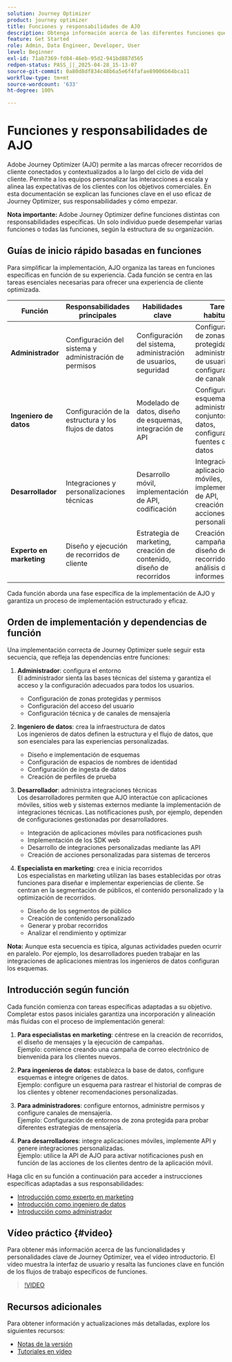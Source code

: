 ```yaml
---
solution: Journey Optimizer
product: journey optimizer
title: Funciones y responsabilidades de AJO
description: Obtenga información acerca de las diferentes funciones que intervienen en Adobe Journey Optimizer y sus responsabilidades
feature: Get Started
role: Admin, Data Engineer, Developer, User
level: Beginner
exl-id: 71ab7369-fd84-46eb-95d2-941bd887d565
redpen-status: PASS_||_2025-04-28_15-13-07
source-git-commit: 0a80d8df834c48b6a5e6f4fafae89006b64bca11
workflow-type: tm+mt
source-wordcount: '633'
ht-degree: 100%

---
```



# Funciones y responsabilidades de AJO

Adobe Journey Optimizer (AJO) permite a las marcas ofrecer recorridos de cliente conectados y contextualizados a lo largo del ciclo de vida del cliente. Permite a los equipos personalizar las interacciones a escala y alinea las expectativas de los clientes con los objetivos comerciales. En esta documentación se explican las funciones clave en el uso eficaz de Journey Optimizer, sus responsabilidades y cómo empezar.

**Nota importante:** Adobe Journey Optimizer define funciones distintas con responsabilidades específicas. Un solo individuo puede desempeñar varias funciones o todas las funciones, según la estructura de su organización.

## Guías de inicio rápido basadas en funciones

Para simplificar la implementación, AJO organiza las tareas en funciones específicas en función de su experiencia. Cada función se centra en las tareas esenciales necesarias para ofrecer una experiencia de cliente optimizada.

| Función | Responsabilidades principales | Habilidades clave | Tareas habituales |
|-------------------|----------------------------------|--------------------------------|-----------------------------------------------|
| **Administrador** | Configuración del sistema y administración de permisos | Configuración del sistema, administración de usuarios, seguridad | Configuración de zonas protegidas, administración de usuarios, configuración de canales |
| **Ingeniero de datos** | Configuración de la estructura y los flujos de datos | Modelado de datos, diseño de esquemas, integración de API | Configurar esquemas, administrar conjuntos de datos, configurar fuentes de datos |
| **Desarrollador** | Integraciones y personalizaciones técnicas | Desarrollo móvil, implementación de API, codificación | Integración de aplicaciones móviles, implementación de API, creación de acciones personalizadas |
| **Experto en marketing** | Diseño y ejecución de recorridos de cliente | Estrategia de marketing, creación de contenido, diseño de recorridos | Creación de campañas, diseño de recorridos y análisis de informes |

Cada función aborda una fase específica de la implementación de AJO y garantiza un proceso de implementación estructurado y eficaz.

## Orden de implementación y dependencias de función

Una implementación correcta de Journey Optimizer suele seguir esta secuencia, que refleja las dependencias entre funciones:

1. **Administrador**: configura el entorno\
   El administrador sienta las bases técnicas del sistema y garantiza el acceso y la configuración adecuados para todos los usuarios.
   * Configuración de zonas protegidas y permisos
   * Configuración del acceso del usuario
   * Configuración técnica y de canales de mensajería

2. **Ingeniero de datos**: crea la infraestructura de datos\
   Los ingenieros de datos definen la estructura y el flujo de datos, que son esenciales para las experiencias personalizadas.
   * Diseño e implementación de esquemas
   * Configuración de espacios de nombres de identidad
   * Configuración de ingesta de datos
   * Creación de perfiles de prueba

3. **Desarrollador**: administra integraciones técnicas\
   Los desarrolladores permiten que AJO interactúe con aplicaciones móviles, sitios web y sistemas externos mediante la implementación de integraciones técnicas. Las notificaciones push, por ejemplo, dependen de configuraciones gestionadas por desarrolladores.
   * Integración de aplicaciones móviles para notificaciones push
   * Implementación de los SDK web
   * Desarrollo de integraciones personalizadas mediante las API
   * Creación de acciones personalizadas para sistemas de terceros

4. **Especialista en marketing**: crea e inicia recorridos\
   Los especialistas en marketing utilizan las bases establecidas por otras funciones para diseñar e implementar experiencias de cliente. Se centran en la segmentación de públicos, el contenido personalizado y la optimización de recorridos.
   * Diseño de los segmentos de público
   * Creación de contenido personalizado
   * Generar y probar recorridos
   * Analizar el rendimiento y optimizar

**Nota:** Aunque esta secuencia es típica, algunas actividades pueden ocurrir en paralelo. Por ejemplo, los desarrolladores pueden trabajar en las integraciones de aplicaciones mientras los ingenieros de datos configuran los esquemas.

## Introducción según función

Cada función comienza con tareas específicas adaptadas a su objetivo. Completar estos pasos iniciales garantiza una incorporación y alineación más fluidas con el proceso de implementación general:

1. **Para especialistas en marketing**: céntrese en la creación de recorridos, el diseño de mensajes y la ejecución de campañas.\
   Ejemplo: comience creando una campaña de correo electrónico de bienvenida para los clientes nuevos.

2. **Para ingenieros de datos**: establezca la base de datos, configure esquemas e integre orígenes de datos.\
   Ejemplo: configure un esquema para rastrear el historial de compras de los clientes y obtener recomendaciones personalizadas.

3. **Para administradores**: configure entornos, administre permisos y configure canales de mensajería.\
   Ejemplo: Configuración de entornos de zona protegida para probar diferentes estrategias de mensajería.

4. **Para desarrolladores**: integre aplicaciones móviles, implemente API y genere integraciones personalizadas.\
   Ejemplo: utilice la API de AJO para activar notificaciones push en función de las acciones de los clientes dentro de la aplicación móvil.

Haga clic en su función a continuación para acceder a instrucciones específicas adaptadas a sus responsabilidades:

* [Introducción como experto en marketing](path/marketer.md)
* [Introducción como ingeniero de datos](path/data-engineer.md)
* [Introducción como administrador](path/administrator.md)

## Vídeo práctico {#video}

Para obtener más información acerca de las funcionalidades y personalidades clave de Journey Optimizer, vea el vídeo introductorio. El vídeo muestra la interfaz de usuario y resalta las funciones clave en función de los flujos de trabajo específicos de funciones.

>[!VIDEO](https://video.tv.adobe.com/v/3430317?quality=12&captions=spa)

## Recursos adicionales

Para obtener información y actualizaciones más detalladas, explore los siguientes recursos:

* [Notas de la versión](../rn/release-notes.md)
* [Tutoriales en vídeo](https://experienceleague.adobe.com/docs/journey-optimizer-learn/tutorials/overview.html?lang=es)